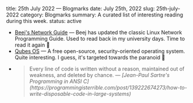 title: 25th July 2022 &mdash; Blogmarks
date: July 25th, 2022
slug: 25th-july-2022
category: Blogmarks
summary: A curated list of interesting reading during this week.
status: active

- [Beej's Network Guide](https://beej.us/guide) &mdash; Beej has updated the classic Linux Network Programming Guide. Used to read back in my university days. Time to read it again 🤔
- [Qubes OS](https://qubes-os.org/intro) &mdash; A free open-source, security-oriented operating system. Quite interesting. I guess, it's targeted towards the paranoid 🤫
- <blockquote>Every line of code is written without a reason, maintained out of weakness, and deleted by chance. &mdash; <cite>[Jean-Paul Sartre's Programming in ANSI C](https://programmingisterrible.com/post/139222674273/how-to-write-disposable-code-in-large-systems)</cite></blockquote>